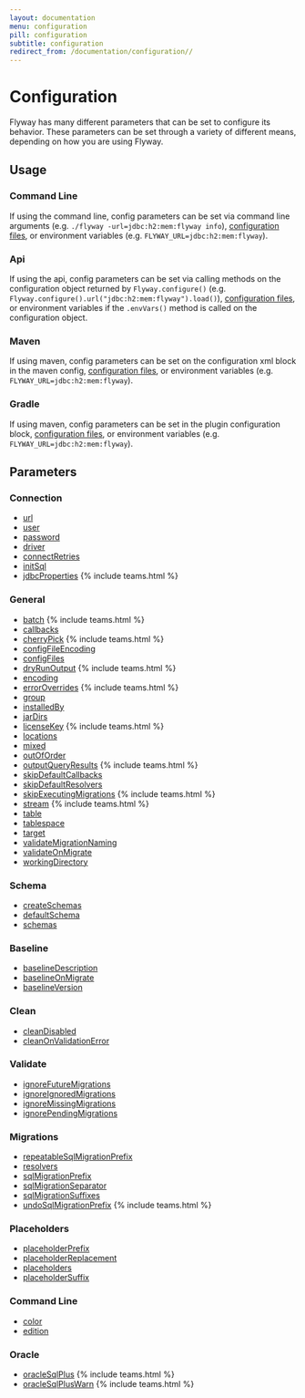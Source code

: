 ```yaml
---
layout: documentation
menu: configuration
pill: configuration
subtitle: configuration
redirect_from: /documentation/configuration//
---
```


# Configuration

Flyway has many different parameters that can be set to configure its behavior. These parameters can be set through a variety of different means, depending on how you are using Flyway.

## Usage

### Command Line
If using the command line, config parameters can be set via command line arguments (e.g. `./flyway -url=jdbc:h2:mem:flyway info`), [configuration files](/documentation/configuration/configfile), or environment variables (e.g. `FLYWAY_URL=jdbc:h2:mem:flyway`).

### Api
If using the api, config parameters can be set via calling methods on the configuration object returned by `Flyway.configure()` (e.g. `Flyway.configure().url("jdbc:h2:mem:flyway").load()`), [configuration files](/documentation/configuration/configfile), or environment variables if the `.envVars()` method is called on the configuration object.

### Maven
If using maven, config parameters can be set on the configuration xml block in the maven config, [configuration files](/documentation/configuration/configfile), or environment variables (e.g. `FLYWAY_URL=jdbc:h2:mem:flyway`).

### Gradle
If using maven, config parameters can be set in the plugin configuration block, [configuration files](/documentation/configuration/configfile), or environment variables (e.g. `FLYWAY_URL=jdbc:h2:mem:flyway`).

## Parameters

### Connection
- [url](/documentation/configuration/parameters/url)
- [user](/documentation/configuration/parameters/user)
- [password](/documentation/configuration/parameters/password)
- [driver](/documentation/configuration/parameters/driver)
- [connectRetries](/documentation/configuration/parameters/connectRetries)
- [initSql](/documentation/configuration/parameters/initSql)
- [jdbcProperties](/documentation/configuration/parameters/jdbcProperties) {% include teams.html %}

### General

- [batch](/documentation/configuration/parameters/batch) {% include teams.html %}
- [callbacks](/documentation/configuration/parameters/callbacks)
- [cherryPick](/documentation/configuration/parameters/cherryPick) {% include teams.html %}
- [configFileEncoding](/documentation/configuration/parameters/configFileEncoding)
- [configFiles](/documentation/configuration/parameters/configFiles)
- [dryRunOutput](/documentation/configuration/parameters/dryRunOutput) {% include teams.html %}
- [encoding](/documentation/configuration/parameters/encoding)
- [errorOverrides](/documentation/configuration/parameters/errorOverrides) {% include teams.html %}
- [group](/documentation/configuration/parameters/group)
- [installedBy](/documentation/configuration/parameters/installedBy)
- [jarDirs](/documentation/configuration/parameters/jarDirs)
- [licenseKey](/documentation/configuration/parameters/licenseKey) {% include teams.html %}
- [locations](/documentation/configuration/parameters/locations)
- [mixed](/documentation/configuration/parameters/mixed)
- [outOfOrder](/documentation/configuration/parameters/outOfOrder)
- [outputQueryResults](/documentation/configuration/parameters/outputQueryResults) {% include teams.html %}
- [skipDefaultCallbacks](/documentation/configuration/parameters/skipDefaultCallbacks)
- [skipDefaultResolvers](/documentation/configuration/parameters/skipDefaultResolvers)
- [skipExecutingMigrations](/documentation/configuration/parameters/skipExecutingMigrations) {% include teams.html %}
- [stream](/documentation/configuration/parameters/stream) {% include teams.html %}
- [table](/documentation/configuration/parameters/table)
- [tablespace](/documentation/configuration/parameters/tablespace)
- [target](/documentation/configuration/parameters/target)
- [validateMigrationNaming](/documentation/configuration/parameters/validateMigrationNaming)
- [validateOnMigrate](/documentation/configuration/parameters/validateOnMigrate)
- [workingDirectory](/documentation/configuration/parameters/workingDirectory)

### Schema
- [createSchemas](/documentation/configuration/parameters/createSchemas)
- [defaultSchema](/documentation/configuration/parameters/defaultSchema)
- [schemas](/documentation/configuration/parameters/schemas)

### Baseline
- [baselineDescription](/documentation/configuration/parameters/baselineDescription)
- [baselineOnMigrate](/documentation/configuration/parameters/baselineOnMigrate)
- [baselineVersion](/documentation/configuration/parameters/baselineVersion)

### Clean
- [cleanDisabled](/documentation/configuration/parameters/cleanDisabled)
- [cleanOnValidationError](/documentation/configuration/parameters/cleanOnValidationError)

### Validate
- [ignoreFutureMigrations](/documentation/configuration/parameters/ignoreFutureMigrations)
- [ignoreIgnoredMigrations](/documentation/configuration/parameters/ignoreIgnoredMigrations)
- [ignoreMissingMigrations](/documentation/configuration/parameters/ignoreMissingMigrations)
- [ignorePendingMigrations](/documentation/configuration/parameters/ignorePendingMigrations)

### Migrations
- [repeatableSqlMigrationPrefix](/documentation/configuration/parameters/repeatableSqlMigrationPrefix)
- [resolvers](/documentation/configuration/parameters/resolvers)
- [sqlMigrationPrefix](/documentation/configuration/parameters/sqlMigrationPrefix)
- [sqlMigrationSeparator](/documentation/configuration/parameters/sqlMigrationSeparator)
- [sqlMigrationSuffixes](/documentation/configuration/parameters/sqlMigrationSuffixes)
- [undoSqlMigrationPrefix](/documentation/configuration/parameters/undoSqlMigrationPrefix) {% include teams.html %}

### Placeholders
- [placeholderPrefix](/documentation/configuration/parameters/placeholderPrefix)
- [placeholderReplacement](/documentation/configuration/parameters/placeholderReplacement)
- [placeholders](/documentation/configuration/parameters/placeholders)
- [placeholderSuffix](/documentation/configuration/parameters/placeholderSuffix)

### Command Line
- [color](/documentation/configuration/parameters/cliColor)
- [edition](/documentation/configuration/parameters/edition)

### Oracle
- [oracleSqlPlus](/documentation/configuration/parameters/oracleSqlPlus) {% include teams.html %}
- [oracleSqlPlusWarn](/documentation/configuration/parameters/oracleSqlPlusWarn) {% include teams.html %}